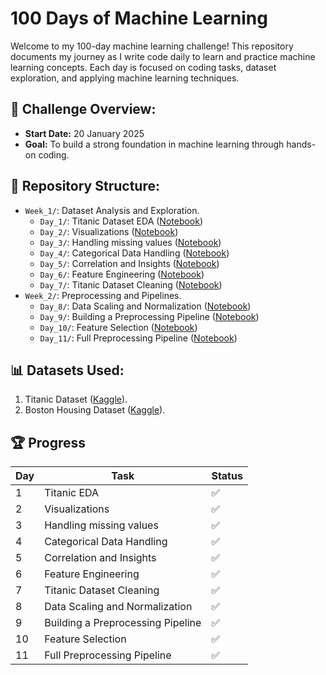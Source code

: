 # 100 Days of Machine Learning

Welcome to my 100-day machine learning challenge! This repository documents my journey as I write code daily to learn and practice machine learning concepts. Each day is focused on coding tasks, dataset exploration, and applying machine learning techniques.

## 🌟 Challenge Overview:
- **Start Date:** 20 January 2025
- **Goal:** To build a strong foundation in machine learning through hands-on coding.

## 📂 Repository Structure:
- `Week_1/`: Dataset Analysis and Exploration.
  - `Day_1/`: Titanic Dataset EDA ([Notebook](1-Day/main.ipynb))
  - `Day_2/`: Visualizations ([Notebook](2-Day/main.ipynb))
  - `Day_3/`: Handling missing values ([Notebook](3-Day/main.ipynb))
  - `Day_4/`: Categorical Data Handling ([Notebook](4-Day/main.ipynb))
  - `Day_5/`: Correlation and Insights ([Notebook](5-Day/main.ipynb))
  - `Day_6/`: Feature Engineering ([Notebook](6-Day/main.ipynb))
  - `Day_7/`: Titanic Dataset Cleaning ([Notebook](7-Day/main.ipynb))
- `Week_2/`: Preprocessing and Pipelines.
  - `Day_8/`: Data Scaling and Normalization ([Notebook](8-Day/main.ipynb))
  - `Day_9/`: Building a Preprocessing Pipeline ([Notebook](9-Day/main.ipynb))
  - `Day_10/`: Feature Selection ([Notebook](:10-Day/main.ipynb))
  - `Day_11/`: Full Preprocessing Pipeline ([Notebook](:11-Day/main.ipynb))

## 📊 Datasets Used:
1. Titanic Dataset ([Kaggle](https://www.kaggle.com/c/titanic)).
2. Boston Housing Dataset ([Kaggle](https://www.kaggle.com/code/prasadperera/the-boston-housing-dataset)).

## 🏆 Progress
| Day | Task                              | Status |
|-----|-----------------------------------|--------|
| 1   | Titanic EDA                       |   ✅   |
| 2   | Visualizations                    |   ✅   |
| 3   | Handling missing values           |   ✅   |
| 4   | Categorical Data Handling         |   ✅   |
| 5   | Correlation and Insights          |   ✅   |
| 6   | Feature Engineering               |   ✅   |
| 7   | Titanic Dataset Cleaning          |   ✅   |
| 8   | Data Scaling and Normalization    |   ✅   |
| 9   | Building a Preprocessing Pipeline |   ✅   |
| 10  | Feature Selection                 |   ✅   |
| 11  | Full Preprocessing Pipeline       |   ✅   |